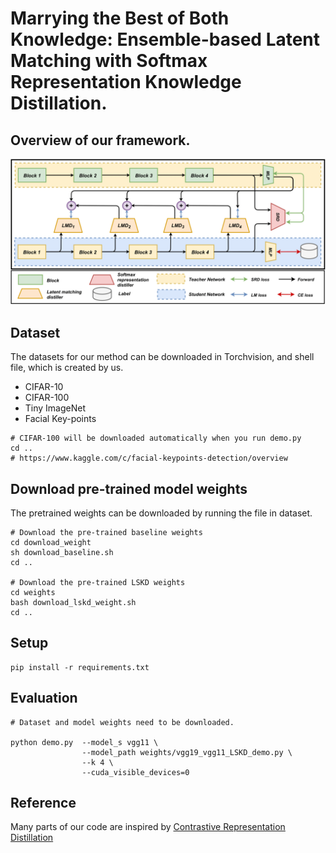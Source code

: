 # Marrying the Best of Both Knowledge: Ensemble-based Latent Matching with Softmax Representation Knowledge Distillation.

## Overview of our framework.
<img src='./images/overview.png' width=1000>


## Dataset
The datasets for our method can be downloaded in Torchvision, and shell file, which is created by us. 
- CIFAR-10
- CIFAR-100
- Tiny ImageNet
- Facial Key-points

```
# CIFAR-100 will be downloaded automatically when you run demo.py 
cd ..
# https://www.kaggle.com/c/facial-keypoints-detection/overview
```



## Download pre-trained model weights
The pretrained weights can be downloaded by running the file in dataset.

```
# Download the pre-trained baseline weights
cd download_weight
sh download_baseline.sh
cd ..

# Download the pre-trained LSKD weights
cd weights
bash download_lskd_weight.sh
cd ..
```

## Setup
```
pip install -r requirements.txt
```


## Evaluation
```
# Dataset and model weights need to be downloaded.

python demo.py  --model_s vgg11 \
                --model_path weights/vgg19_vgg11_LSKD_demo.py \
                --k 4 \
                --cuda_visible_devices=0

```

## Reference
Many parts of our code are inspired by [Contrastive Representation Distillation](https://github.com/HobbitLong/RepDistiller)
